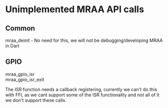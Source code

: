 # Unimplemented MRAA API calls

## Common
mraa_deinit - No need for this, we will not be debugging/developing MRAA in Dart

## GPIO
mraa_gpio_isr<br>
mraa_gpio_isr_exit

The ISR function needs a callback registering, currently we can't do this with FFI,
as we cant support some of the ISR functionality and not all of it we don't support
these calls.
